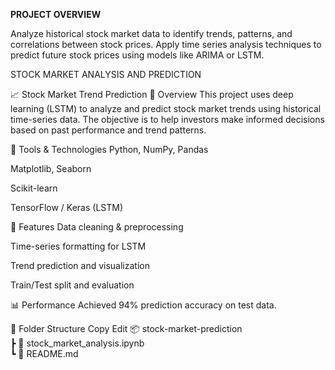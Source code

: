 
**PROJECT OVERVIEW**

Analyze historical stock market data to identify trends, patterns, and correlations between
stock prices. Apply time series analysis techniques to predict future stock prices using
models like ARIMA or LSTM.

STOCK MARKET ANALYSIS AND PREDICTION

📈 Stock Market Trend Prediction
📌 Overview
This project uses deep learning (LSTM) to analyze and predict stock market trends using historical time-series data. The objective is to help investors make informed decisions based on past performance and trend patterns.

🧰 Tools & Technologies
Python, NumPy, Pandas

Matplotlib, Seaborn

Scikit-learn

TensorFlow / Keras (LSTM)

🚀 Features
Data cleaning & preprocessing

Time-series formatting for LSTM

Trend prediction and visualization

Train/Test split and evaluation

📊 Performance
Achieved 94% prediction accuracy on test data.

📁 Folder Structure
Copy
Edit
📦 stock-market-prediction  
 ┣ 📜 stock_market_analysis.ipynb  
 ┗ 📄 README.md
